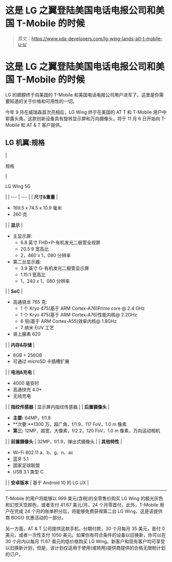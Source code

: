 # 这是 LG 之翼登陆美国电话电报公司和美国 T-Mobile 的时候

> 原文：<https://www.xda-developers.com/lg-wing-lands-att-t-mobile-u-s/>

# 这是 LG 之翼登陆美国电话电报公司和美国 T-Mobile 的时候

LG 的翅膀终于向美国的 T-Mobile 和美国电话电报公司用户进军了。这里是你需要知道的关于价格和可用性的一切。

今年 9 月在威瑞森首次亮相后，LG Wing 终于在美国的 AT T 和 T-Mobile 用户中崭露头角。这款创新设备具有旋转显示屏和万向摄像头，将于 11 月 6 日开始向 T-Mobile 和 AT & T 客户提供。

## LG 机翼:规格

| 

规格

 | 

LG Wing 5G

 |
| --- | --- |
| **尺寸&重量** | 

*   169.5 x 74.5 x 10.9 毫米
*   260 克

 |
| **显示** | 

*   主显示屏:
    *   6.8 英寸 FHD+P-有机发光二极管全视屏
    *   20.5:9 宽高比
    *   2，460 x 1，080 分辨率
*   第二台显示器:
    *   3.9 英寸 G-有机发光二极管显示屏
    *   1.15:1 宽高比
    *   1，240 x 1，080 分辨率

 |
| **SoC** | 

*   高通骁龙 765 克:
    *   1 个 Kryo 475(基于 ARM Cortex-A76)Prime core @ 2.4 GHz
    *   1 个 Kryo 475(基于 ARM Cortex-A76)性能内核@ 2.2GHz
    *   6 倍(基于 ARM Cortex-A55)效率内核@ 1.8GHz
    *   7 纳米 EUV 工艺
*   肾上腺素 620

 |
| **内存&存储** | 

*   8GB + 256GB
*   可通过 microSD 卡插槽扩展

 |
| **电池&充电** | 

*   4000 毫安时
*   高通快充 4.0+
*   无线充电

 |
| **指纹传感器** | 显示屏内指纹传感器 |
| **后置摄像头** | 

*   **主要:** 64MP，f/1.8
*   **次要:**1300 万，超广角，f/1.9，117 FoV，1.0 m 像素
*   **第三:** 12MP，超宽，大像素，f/2.2，120 FoV，1.0 m 像素，万向运动相机

 |
| **前置摄像头** | 32MP，f/1.9，弹出式摄像头 |
| **其他特性** | 

*   Wi-Fi 802.11 a、b、g、n、ac
*   蓝牙 5.1
*   国家足球联盟
*   USB 3.1 类型 C

 |
| **安卓版本** | 基于 Android 10 的 LG UX |

* * *

T-Mobile 的用户将能够以 999 美元(含税)的全零售价购买 LG Wing 的极光灰色和幻觉天空颜色，或者支付 41.67 美元/月，24 个月零首付。此外，T-Mobile 用户在完成 24 个月的账单积分后，将能够免费获得第二台 LG Wing，这是该提供商 BOGO 优惠活动的一部分。

另一方面，AT & T 公司提供这款手机，分期付款，30 个月每月 35 美元，首付 0 美元，或者一次性支付 1050 美元。如果你有符合条件的设备以旧换新，你可以在 30 个月内以每月 11.67 美元的低价格购买 LG Wing。新客户和现有客户均可享受以旧换新计划，但是，该计划仅适用于使用(或转用)提供商提供的合格无限制计划的订户。